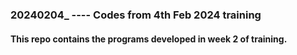 <h3>20240204_  ---- Codes from 4th Feb 2024 training</h3>
<h4>This repo contains the programs developed in week 2 of training.</h4>
